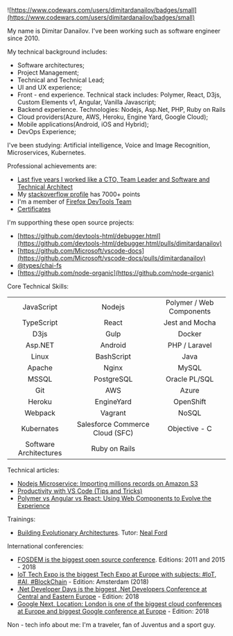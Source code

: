 ![https://www.codewars.com/users/dimitardanailov/badges/small](https://www.codewars.com/users/dimitardanailov/badges/small)

My name is Dimitar Danailov. I've been working such as software engineer since 2010. 

My technical background includes: 
- Software architectures;
- Project Management;
- Technical and Technical Lead;
- UI and UX experience;
- Front - end experience. Technical stack includes: Polymer, React, D3js, Custom Elements v1, Angular, Vanilla Javascript;
- Backend experience. Technologies: Nodejs, Asp.Net, PHP, Ruby on Rails
- Cloud providers(Azure, AWS, Heroku, Engine Yard, Google Cloud);
- Mobile applications(Android, iOS and Hybrid);
- DevOps Experience;

I've been studying: Artificial intelligence, Voice and Image Recognition, Microservices, Kubernetes.

Professional achievements are: 

- [Last five years I worked like a CTO, Team Leader and Software and Technical Architect](https://github.com/dimitardanailov/ddanailov/blob/master/Dimitar%20Danailov%20-%20Resume.pdf)
- My [stackoverflow profile](https://stackoverflow.com/users/609707/d-danailov) has 7000+ points
- I'm a member of [Firefox DevTools Team](https://github.com/devtools-html)
- [Certificates](https://github.com/dimitardanailov/ddanailov/tree/master/certificates)

I'm supporthing these open source projects:

- [https://github.com/devtools-html/debugger.html](https://github.com/devtools-html/debugger.html/pulls/dimitardanailov)
- [https://github.com/Microsoft/vscode-docs](https://github.com/Microsoft/vscode-docs/pulls/dimitardanailov)
- [@types/chai-fs](https://www.npmjs.com/package/@types/chai-fs)
- [https://github.com/node-organic](https://github.com/node-organic)

Core Technical Skills:

|         |            |   |
| :-----: |:----------:| :-----:|
| JavaScript | Nodejs | Polymer / Web Components |
| TypeScript | React | Jest and Mocha |
| D3js | Gulp | Docker |
| Asp.NET | Android | PHP / Laravel |
| Linux | BashScript | Java |
| Apache | Nginx | MySQL |
| MSSQL | PostgreSQL | Oracle PL/SQL |
| Git | AWS | Azure |
| Heroku | EngineYard | OpenShift |
| Webpack | Vagrant | NoSQL |
| Kubernates | Salesforce Commerce Cloud (SFC) | Objective - C |
| Software Architectures | Ruby on Rails | |

Technical articles: 

- [Nodejs Microservice: Importing millions records on Amazon S3](https://medium.com/@d_danailov/nodejs-microservice-importing-millions-records-on-amazon-s3-introduction-chapter-1-fafc208e40ad)
- [Productivity with VS Code (Tips and Tricks)](https://medium.com/@d_danailov/productivity-with-vs-code-tips-and-tricks-51ae11e2e087)
- [Polymer vs Angular vs React: Using Web Components to Evolve the Experience](https://mentormate.com/blog/polymer-vs-angular-future-web-apps/)

Trainings: 
- [Building Evolutionary Architectures](http://2018.net.developerdays.pl/schedule/building-evolutionary-architectures/). Tutor: [Neal Ford](http://nealford.com/)

International conferencies: 
- [FOSDEM is the biggest open source conference](https://fosdem.org/2019/). Editions: 2011 and 2015 - 2018
- [IoT Tech Expo is the biggest Tech Expo at Europe with subjects: #IoT, #AI, #BlockChain](https://www.iottechexpo.com/) - Edition: Amsterdam (2018)
- [.Net Developer Days is the biggest .Net Developers Conference at Central and Eastern Europe](http://net.developerdays.pl) - Edition: 2018
- [Google Next, Location: London is one of the biggest cloud conferences at Europe and biggest Google conference at Europe](https://cloud.withgoogle.com/next18/london) - Edition: 2018

Non - tech info about me: I'm a traveler, fan of Juventus and a sport guy.
